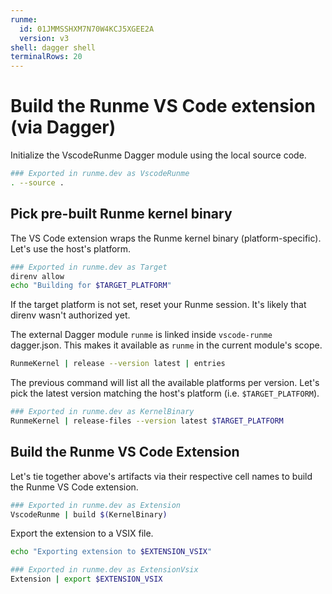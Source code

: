 ```yaml
---
runme:
  id: 01JMMSSHXM7N70W4KCJ5XGEE2A
  version: v3
shell: dagger shell
terminalRows: 20
---
```


# Build the Runme VS Code extension (via Dagger)

Initialize the VscodeRunme Dagger module using the local source code.

```sh {"name":"VscodeRunme"}
### Exported in runme.dev as VscodeRunme
. --source .
```

## Pick pre-built Runme kernel binary

The VS Code extension wraps the Runme kernel binary (platform-specific). Let's use the host's platform.

```sh {"interpreter":"zsh","name":"Target","promptEnv":"never","terminalRows":"3"}
### Exported in runme.dev as Target
direnv allow
echo "Building for $TARGET_PLATFORM"
```

If the target platform is not set, reset your Runme session. It's likely that direnv wasn't authorized yet.

The external Dagger module `runme` is linked inside `vscode-runme` dagger.json. This makes it available as `runme` in the current module's scope.

```sh {"terminalRows":"14"}
RunmeKernel | release --version latest | entries
```

The previous command will list all the available platforms per version. Let's pick the latest version matching the host's platform (i.e. `$TARGET_PLATFORM`).

```sh {"id":"01JMMSSHXM7N70W4KCHTX92MHE","name":"KernelBinary","terminalRows":"27"}
### Exported in runme.dev as KernelBinary
RunmeKernel | release-files --version latest $TARGET_PLATFORM
```

## Build the Runme VS Code Extension

Let's tie together above's artifacts via their respective cell names to build the Runme VS Code extension.

```sh {"id":"01JMMSSHXM7N70W4KCJ1N0DVXG","name":"Extension","terminalRows":"15"}
### Exported in runme.dev as Extension
VscodeRunme | build $(KernelBinary)
```

Export the extension to a VSIX file.

```sh {"interpreter":"bash","terminalRows":"3"}
echo "Exporting extension to $EXTENSION_VSIX"
```

```sh {"name":"ExtensionVsix"}
### Exported in runme.dev as ExtensionVsix
Extension | export $EXTENSION_VSIX
```

